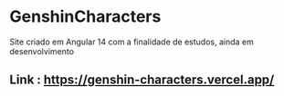 # GenshinCharacters

Site criado em Angular 14 com a finalidade de estudos, ainda em desenvolvimento

Link : https://genshin-characters.vercel.app/
-
